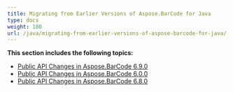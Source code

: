 ```yaml
---
title: Migrating from Earlier Versions of Aspose.BarCode for Java
type: docs
weight: 180
url: /java/migrating-from-earlier-versions-of-aspose-barcode-for-java/
---
```


**This section includes the following topics:** 
- [Public API Changes in Aspose.BarCode 6.9.0](/barcode/java/public-api-changes-in-aspose-barcode-6-9-0/)
- [Public API Changes in Aspose.BarCode 6.0.0](/barcode/java/public-api-changes-in-aspose-barcode-6-0-0/)
- [Public API Changes in Aspose.BarCode 6.8.0](/barcode/java/public-api-changes-in-aspose-barcode-6-8-0/)
